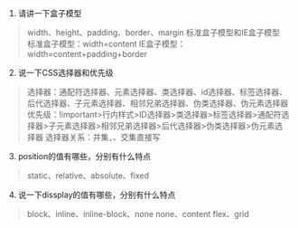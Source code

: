 1. 请讲一下盒子模型
> width、height、padding、border、margin
> 标准盒子模型和IE盒子模型
> 标准盒子模型：width=content
> IE盒子模型：width=content+padding+border
 
2. 说一下CSS选择器和优先级
> 选择器：通配符选择器、元素选择器、类选择器、id选择器、标签选择器、后代选择器、子元素选择器、相邻兄弟选择器、伪类选择器、伪元素选择器
> 优先级：!important>行内样式>ID选择器>类选择器>标签选择器>通配符选择器>子元素选择器>相邻兄弟选择器>后代选择器>伪类选择器>伪元素选择器
> 选择器关系：并集`,`、交集直接写

3. position的值有哪些，分别有什么特点
> static、relative、absolute、fixed

4. 说一下dissplay的值有哪些，分别有什么特点
> block、inline、inline-block、none
> none、content
> flex、grid